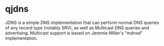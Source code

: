 qjdns
=====

JDNS is a simple DNS implementation that can perform normal DNS queries of any record type (notably SRV), as well as Multicast DNS queries and advertising.  Multicast support is based on Jeremie Miller's "mdnsd" implementation.
